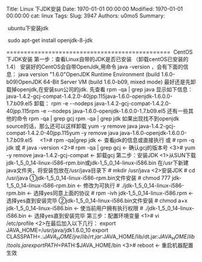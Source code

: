 Title: Linux 下JDK安装
Date: 1970-01-01 00:00:00
Modified: 1970-01-01 00:00:00
cat: linux
Tags: 
Slug: 3947
Authors: u0mo5 
Summary: 



 ubuntu下安装jdk

 sudo apt-get install openjdk-8-jdk


===============================================
 CentOS 下JDK安装
第一步：查看Linux自带的JDK是否已安装 （卸载centOS已安装的1.4）
安装好的CentOS会自带OpenJdk,用命令 java -version ，会有下面的信息：
java version "1.6.0"OpenJDK Runtime Environment (build 1.6.0-b09)OpenJDK 64-Bit Server VM (build 1.6.0-b09, mixed mode)
最好还是先卸载掉openjdk,在安装sun公司的jdk.
先查看 rpm -qa | grep java
显示如下信息：
java-1.4.2-gcj-compat-1.4.2.0-40jpp.115java-1.6.0-openjdk-1.6.0.0-1.7.b09.el5
卸载：
rpm -e --nodeps java-1.4.2-gcj-compat-1.4.2.0-40jpp.115rpm -e --nodeps java-1.6.0-openjdk-1.6.0.0-1.7.b09.el5
还有一些其他的命令
rpm -qa | grep gcj
rpm -qa | grep jdk
如果出现找不到openjdk source的话，那么还可以这样卸载
yum -y remove java java-1.4.2-gcj-compat-1.4.2.0-40jpp.115yum -y remove java java-1.6.0-openjdk-1.6.0.0-1.7.b09.el5
 
 
&lt;1&gt;# rpm -qa|grep jdk ← 查看jdk的信息或直接执行 或 # rpm -q jdk 或 # java -version &lt;2&gt;# rpm -qa | grep gcj ← 确认gcj的版本号 &lt;3&gt;# yum -y remove java-1.4.2-gcj-compat ← 卸载gcj 第二步：安装JDK &lt;1&gt;从SUN下载jdk-1_5_0_14-linux-i586-rpm.bin或jdk-1_5_0_14-linux-i586.bin 在/usr下新建java文件夹，将安装包放在/usr/java目录下 # mkdir /usr/java &lt;2&gt;安装JDK # cd /usr/java ①jdk-1_5_0_14-linux-i586-rpm.bin文件安装 # chmod 777 jdk-1_5_0_14-linux-i586-rpm.bin ← 修改为可执行 # ./jdk-1_5_0_14-linux-i586-rpm.bin ← 选择yes同意上面的协议 # rpm -ivh jdk-1_5_0_14-linux-i586.rpm ← 选择yes直到安装完毕 ②jdk-1_5_0_14-linux-i586.bin文件安装 # chmod a+x jdk-1_5_0_14-linux-i586.bin ← 使当前用户拥有执行权限 # ./jdk-1_5_0_14-linux-i586.bin ← 选择yes直到安装完毕 第三步：配置环境变量 &lt;1&gt;# vi /etc/profile &lt;2&gt;在最后加入以下几行： export JAVA_HOME=/usr/java/jdk1.6.0_10 export CLASSPATH=.:$JAVA_HOME/jre/lib/rt.jar:$JAVA_HOME/lib/dt.jar:$JAVA_HOME/lib/tools.jar export PATH=$PATH:$JAVA_HOME/bin &lt;3&gt;# reboot ← 重启机器配置生效



